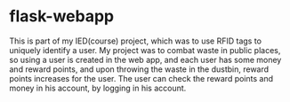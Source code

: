 # flask-webapp
This is part of my IED(course) project, which was to use RFID tags to uniquely identify a user. My project was to combat waste in public places, so using a user is created in the web app, and each user has some money and reward points, and upon throwing the waste in the dustbin, reward points increases for the user. The user can check the reward points and money in his account, by logging in his account.
